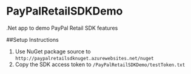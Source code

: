 # PayPalRetailSDKDemo
.Net app to demo PayPal Retail SDK features

##Setup Instructions
1. Use NuGet package source to `http://paypalretailsdknuget.azurewebsites.net/nuget`
2. Copy the SDK access token to `/PayPalRetailSDKDemo/testToken.txt`

